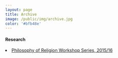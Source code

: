 ```yaml
---
layout: page
title: Archive
image: /public/img/archive.jpg
color: '#bfb48e'
---
```


#### Research

 <li> <a href="{{ site.baseurl }}/public/archive/Religion">Philosophy of Religion Workshop Series, 2015/16</a></li>
